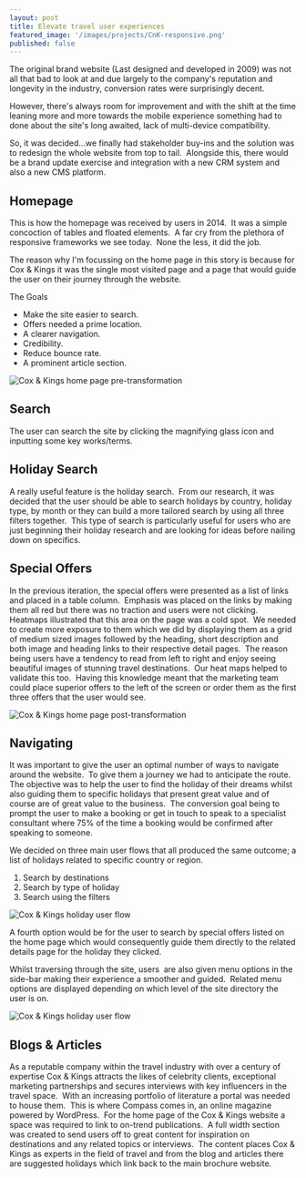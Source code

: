 ```yaml
---
layout: post
title: Elevate travel user experiences
featured_image: '/images/projects/CnK-responsive.png'
published: false
---
```


The original brand website (Last designed and developed in 2009) was not all that bad to look at and due largely to the company's reputation and longevity in the industry, conversion rates were surprisingly decent.

However, there's always room for improvement and with the shift at the time leaning more and more towards the mobile experience something had to done about the site's long awaited, lack of multi-device compatibility.

So, it was decided...we finally had stakeholder buy-ins and the solution was to redesign the whole website from top to tail.  Alongside this, there would be a brand update exercise and integration with a new CRM system and also a new CMS platform.

## Homepage
This is how the homepage was received by users in 2014.  It was a simple concoction of tables and floated elements.  A far cry from the plethora of responsive frameworks we see today.  None the less, it did the job.

The reason why I'm focussing on the home page in this story is because for Cox & Kings it was the single most visited page and a page that would guide the user on their journey through the website.

The Goals
- Make the site easier to search.
- Offers needed a prime location.
- A clearer navigation.
- Credibility.
- Reduce bounce rate.
- A prominent article section.

![Cox & Kings home page pre-transformation](https://mir-s3-cdn-cf.behance.net/project_modules/max_1200/33fb6d66282077.5b107ccfaa427.png)

## Search
The user can search the site by clicking the magnifying glass icon and inputting some key works/terms.

## Holiday Search
A really useful feature is the holiday search.  From our research, it was decided that the user should be able to search holidays by country, holiday type, by month or they can build a more tailored search by using all three filters together.  This type of search is particularly useful for users who are just beginning their holiday research and are looking for ideas before nailing down on specifics.

## Special Offers
In the previous iteration, the special offers were presented as a list of links and placed in a table column.  Emphasis was placed on the links by making them all red but there was no traction and users were not clicking.  Heatmaps illustrated that this area on the page was a cold spot.  We needed to create more exposure to them which we did by displaying them as a grid of medium sized images followed by the heading, short description and both image and heading links to their respective detail pages.  The reason being users have a tendency to read from left to right and enjoy seeing beautiful images of stunning travel destinations.  Our heat maps helped to validate this too.  Having this knowledge meant that the marketing team could place superior offers to the left of the screen or order them as the first three offers that the user would see.

![Cox & Kings home page post-transformation](https://mir-s3-cdn-cf.behance.net/project_modules/disp/0d369866282077.5b107ccfaa833.png)

## Navigating
It was important to give the user an optimal number of ways to navigate around the
website.​​​​​​​  To give them a journey we had to anticipate the route.  The objective was to help the user to find the holiday of their dreams whilst also guiding them to specific holidays that present great value and of course are of great value to the business.  The conversion goal being to prompt the user to make a booking or get in touch to speak to a specialist consultant where 75% of the time a booking would be confirmed after speaking to someone.

We decided on three main user flows that all produced the same outcome; a list of holidays related to specific country or region.
1. Search by destinations
2. Search by type of holiday
3. Search using the filters

![Cox & Kings holiday user flow](https://mir-s3-cdn-cf.behance.net/project_modules/max_1200/45ab4c66282077.5b10c1fe5305a.png)

A fourth option would be for the user to search by special offers listed on the home page which would consequently guide them directly to the related details page for the holiday they clicked.

Whilst traversing through the site, users  are also given menu options in the side-bar making their experience a smoother and guided.  Related menu options are displayed depending on which level of the site directory the user is on.

![Cox & Kings holiday user flow](https://mir-s3-cdn-cf.behance.net/project_modules/max_1200/01267d66282077.5b10c1fe5379f.png)

## Blogs & Articles
As a reputable company within the travel industry with over a century of expertise Cox & Kings attracts the likes of celebrity clients, exceptional marketing partnerships and secures interviews with key influencers in the travel space.  With an increasing portfolio of literature a portal was needed to house them.  This is where Compass comes in, an online magazine powered by WordPress.  For the home page of the Cox & Kings website a space was required to link to on-trend publications.  A full width section was created to send users off to great content for inspiration on destinations and any related topics or interviews.  The content places Cox & Kings as experts in the field of travel and from the blog and articles there are suggested holidays which link back to the main brochure website.
